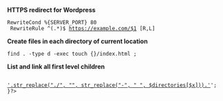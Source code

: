 **HTTPS redirect for Wordpress**

<code>RewriteCond %{SERVER_PORT} 80 <br>
RewriteRule ^(.*)$ https://example.com/$1 [R,L] </code>

**Create files in each directory of current location**

<code>find . -type d -exec touch {}/index.html \;</code>

**List and link all first level children**

<code>
<?php
$directories =  array_filter(glob("./*", GLOB_ONLYDIR));
for($x = 0; $x < count($directories); $x++){
//if we're at the current location, make sure to add the active class to represent that
echo '<li><a href="'.$directories[$x].'">'.str_replace("./", "", str_replace("-", " ", $directories[$x])).'</a></li>';
}?>
</code>
